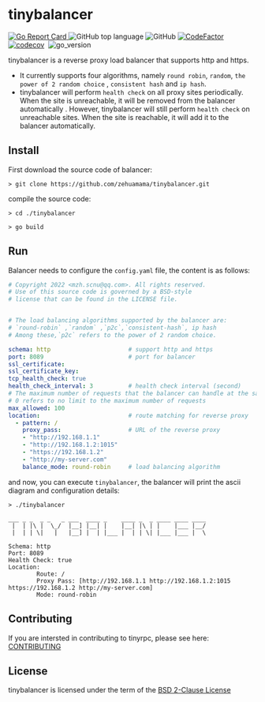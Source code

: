 # tinybalancer

[![Go Report Card](https://goreportcard.com/badge/github.com/zehuamama/tinybalancer)&nbsp;](https://goreportcard.com/report/github.com/zehuamama/tinybalancer)![GitHub top language](https://img.shields.io/github/languages/top/zehuamama/tinybalancer)&nbsp;![GitHub](https://img.shields.io/github/license/zehuamama/tinybalancer)&nbsp;[![CodeFactor](https://www.codefactor.io/repository/github/zehuamama/tinybalancer/badge)](https://www.codefactor.io/repository/github/zehuamama/tinybalancer)&nbsp;[![codecov](https://codecov.io/gh/zehuamama/tinybalancer/branch/main/graph/badge.svg)](https://codecov.io/gh/zehuamama/tinybalancer)&nbsp; ![go_version](https://img.shields.io/badge/go%20version-1.17-yellow)

tinybalancer is a reverse proxy load balancer that supports http and https. 

* It currently supports four algorithms, namely `round robin`, `random`, `the power of 2 random choice` , `consistent hash` and `ip hash`.
* tinybalancer will perform `health check` on all proxy sites periodically. When the site is unreachable, it will be removed from the balancer automatically . However, tinybalancer will still perform `health check` on unreachable sites. When the site is reachable, it will add it to the balancer automatically.
## Install
First download the source code of balancer:
```shell
> git clone https://github.com/zehuamama/tinybalancer.git
```
compile the source code:
```shell
> cd ./tinybalancer

> go build
```

## Run
Balancer needs to configure the `config.yaml` file, the content is as follows:

```yaml
# Copyright 2022 <mzh.scnu@qq.com>. All rights reserved.
# Use of this source code is governed by a BSD-style
# license that can be found in the LICENSE file.


# The load balancing algorithms supported by the balancer are:
# `round-robin` ,`random` ,`p2c`,`consistent-hash`, ip hash
# Among these,`p2c` refers to the power of 2 random choice.

schema: http                      # support http and https
port: 8089                        # port for balancer
ssl_certificate:
ssl_certificate_key:
tcp_health_check: true
health_check_interval: 3          # health check interval (second)
# The maximum number of requests that the balancer can handle at the same time
# 0 refers to no limit to the maximum number of requests
max_allowed: 100
location:                         # route matching for reverse proxy
  - pattern: /
    proxy_pass:                   # URL of the reverse proxy
    - "http://192.168.1.1"
    - "http://192.168.1.2:1015"
    - "https://192.168.1.2"
    - "http://my-server.com"
    balance_mode: round-robin     # load balancing algorithm
```
and now, you can execute `tinybalancer`, the balancer will print the ascii diagram and configuration details:
```shell
> ./tinybalancer

___ _ _  _ _   _ ___  ____ _    ____ _  _ ____ ____ ____ 
 |  | |\ |  \_/  |__] |__| |    |__| |\ | |    |___ |__/ 
 |  | | \|   |   |__] |  | |___ |  | | \| |___ |___ |  \                                        

Schema: http
Port: 8089
Health Check: true
Location:
        Route: /
        Proxy Pass: [http://192.168.1.1 http://192.168.1.2:1015 https://192.168.1.2 http://my-server.com]
        Mode: round-robin

```
## Contributing

If you are intersted in contributing to tinyrpc, please see here: [CONTRIBUTING](https://github.com/zehuamama/tinybalancer/blob/main/CONTRIBUTING.md)

## License

tinybalancer is licensed under the term of the [BSD 2-Clause License](https://github.com/zehuamama/tinybalancer/blob/main/LICENSE)
